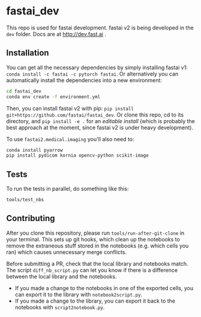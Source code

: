 # fastai_dev

This repo is used for fastai development. fastai v2 is being developed in the `dev` folder. Docs are at http://dev.fast.ai .

## Installation

You can get all the necessary dependencies by simply installing fastai v1: `conda install -c fastai -c pytorch fastai`. Or alternatively you can automatically install the dependencies into a new environment:

```bash
cd fastai_dev
conda env create -f environment.yml
```

Then, you can install fastai v2 with pip: `pip install git+https://github.com/fastai/fastai_dev`. Or clone this repo, cd to its directory, and `pip install -e .` for an *editable install* (which is probably the best approach at the moment, since fastai v2 is under heavy development).

To use `fastai2.medical.imaging` you'll also need to:

```bash
conda install pyarrow
pip install pydicom kornia opencv-python scikit-image
```

## Tests

To run the tests in parallel, do something like this:

```bash
tools/test_nbs
```

## Contributing

After you clone this repository, please run `tools/run-after-git-clone` in your terminal. This sets up git hooks, which clean up the notebooks to remove the extraneous stuff stored in the notebooks (e.g. which cells you ran) which causes unnecessary merge conflicts.

Before submitting a PR, check that the local library and notebooks match. The script `diff_nb_script.py` can let you know if there is a difference between the local library and the notebooks.
* If you made a change to the notebooks in one of the exported cells, you can export it to the library with `notebook2script.py`.
* If you made a change to the library, you can export it back to the notebooks with `script2notebook.py`.
